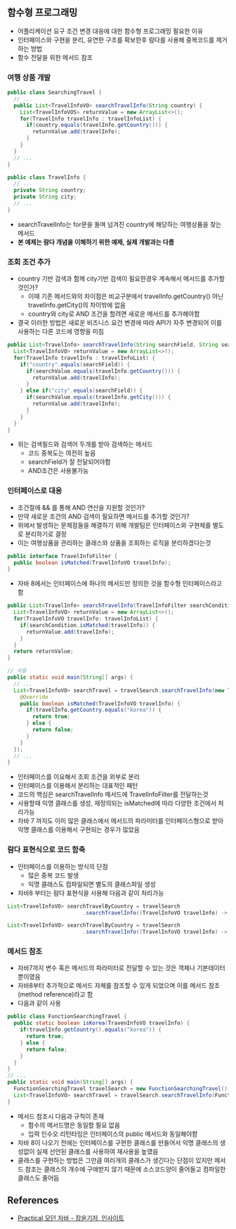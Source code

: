 ## 함수형 프로그래밍

* 어플리케이션 요구 조건 변경 대응에 대한 함수형 프로그래밍 필요한 이유
* 인터페이스와 구현을 분리, 유연한 구조를 확보한후 람다를 사용해 중복코드를 제거하는 방법
* 함수 전달을 위한 메서드 참조

### 여행 상품 개발

```java
public class SearchingTravel {
  // ...
  public List<TravelInfoVO> searchTravelInfo(String country) {
    List<TravelInfoVOS> returnValue = new ArrayList<>();
    for(TravelInfo travelInfo : travelInfoList) {
      if(country.equals(travelInfo.getCountry())) {
        returnValue.add(travelInfo);
      }
    }
  }
  // ...
}

public class TravelInfo {
  // ...
  private String country;
  private String city;
  // ...
}
```

* searchTravelInfo는 for문을 돌며 넘겨진 country에 해당하는 여행상품을 찾는 메서드
* **본 예제는 람다 개념을 이해하기 위한 예제, 실제 개발과는 다름**

### 조회 조건 추가

* country 기반 검색과 함께 city기반 검색이 필요한경우 계속해서 메서드를 추가할것인가?
  * 이때 기존 메서드와의 차이점은 비교구분에서 travelInfo.getCountry() 아닌 travelInfo.getCity()의 차이밖에 없음
  * country와 city로 AND 조건을 할려면 새로운 메서드를 추가해야함
* 결국 이러한 방법은 새로운 비즈니스 요건 변경에 따라 API가 자주 변경되어 이를 사용하는 다른 코드에 영향을 미침

```java
public List<TravelInfo> searchTravelInfo(String searchField, String searchValue) {
  List<TravelInfoVO> returnValue = new ArrayList<>();
  for(TravelInfo travelInfo : travelInfoList) {
    if("country".equals(searchField)) {
      if(searchValue.equals(travelInfo.getCountry())) {
        returnValue.add(travelInfo);
      }
    } else if("city".equals(searchField)) {
      if(searchValue.equals(travelInfo.getCity())) {
        returnValue.add(travelInfo);
      }
    }
  }
}
```

* 위는 검색필드와 검색어 두개를 받아 검색하는 메서드
  * 코드 중복도는 여전히 높음
  * searchField가 잘 전달되어야함
  * AND조건은 사용불가능

### 인터페이스로 대응

* 조건절에 && 를 통해 AND 연산을 지원할 것인가? 
* 만약 새로운 조건의 AND 검색이 필요하면 메서드를 추가할 것인가?
* 위에서 발생하는 문제점들을 해결하기 위해 개발팀은 인터페이스와 구현체를 별도로 분리하기로 결정
* 이는 여행상품을 관리하는 클래스와 상품을 조회하는 로직을 분리하겠다는것

```java
public interface TravelInfoFilter {
  public boolean isMatched(TravelInfoVO travelInfo);
}
```

* 자바 8에서는 인터페이스에 하나의 메서드만 정의한 것을 함수형 인터페이스라고 함

```java
public List<TravelInfo> searchTravelInfo(TravelInfoFilter searchCondition) {
  List<TravelInfoVO> returnValue = new ArrayList<>();
  for(TravelInfoVO travelInfo: travelInfoList) {
    if(searchCondition.isMatched(travelInfo)) {
      returnValue.add(travelInfo);
    }
  }
  return returnValue;
}

// 사용
public static void main(String[] args) {
  // ...
  List<TravelInfoVO> searchTravel = travelSearch.searchTravelInfo(new TravelInfoFilter() {
    @Override
    public boolean isMatched(TravelInfoVO travelInfo) {
      if(travelInfo.getCountry.equals("korea")) {
        return true;
      } else {
        return false;
      }
    }
  });
  // ...
}
```

* 인터페이스를 이요해서 조회 조건을 외부로 분리
* 인터페이스를 이용해서 분리하는 대표적인 패턴
* 코드의 핵심은 searchTravelInfo 메서드에 TravelInfoFilter를 전달하는것
* 사용할때 익명 클래스를 생성, 재정의되는 isMatched에 따라 다양한 조건에서 처리가능
* 자바 7 까지도 이미 많은 클래스에서 메서드의 파라미터를 인터페이스형으로 받아 익명 클래스를 이용해서 구현되는 경우가 많았음 

### 람다 표현식으로 코드 함축

* 인터페이스를 이용하는 방식의 단점
  * 많은 중복 코드 발생
  * 익명 클래스도 컴파일되면 별도의 클래스파일 생성
* 자바8 부터는 람다 표현식을 사용해 다음과 같이 처리가능

```java
List<TravelInfoVO> searchTravelByCountry = travelSearch
                        .searchTravelInfo((TravelInfoVO travelInfo) -> travelInfo.getCountry().equals("korea"));

List<TravelInfoVO> searchTravelByCountry = travelSearch
                        .searchTravelInfo((TravelInfoVO travelInfo) -> travelInfo.getCity().equals("busan"));
```

### 메서드 참조

* 자바7까지 변수 혹은 메서드의 파라미터로 전달할 수 있는 것은 객체나 기본테이터뿐이였음
* 자바8부터 추가적으로 메서드 자체를 참조할 수 있게 되었으며 이를 메서드 참조(method reference)라고 함
* 다음과 같이 사용

```java
public class FunctionSearchingTravel {
  public static boolean isKorea(TravenInfoVO travelInfo) {
    if(travelInfo.getCountry().equals("korea")) {
      return true;
    } else {
      return false;
    }
  }
}
// ...
public static void main(String[] args) {
  FunctionSearchingTravel travelSearch = new FunctionSearchingTravel();
  List<TravelInfoVO> searchTravel = travelSearch.searchTravelInfo(FunctionSearchingTravel::isKorea);
}
```

* 메서드 참조시 다음과 규칙이 존재
  * 함수의 메서드명은 동일할 필요 없음
  * 입력 인수오 리턴타임은 인터페이스의 public 메서드와 동일해야함
* 자바 8이 나오기 전에는 인터페이스를 구현한 클래스를 만들어서 익명 클래스의 생성없이 실제 선언된 클래스를 사용하여 재사용을 높였음
* 클래스를 구현하는 방법은 그만큼 여러개의 클래스가 생긴다는 단점이 있지만 메서드 참조는 클래스의 개수에 구애받지 않기 때문에 소스코드양이 줄어들고 컴파일한 클래스도 줄어듬

## References

* [Practical 모던 자바 - 장윤기저, 인사이트](http://www.kyobobook.co.kr/product/detailViewKor.laf?ejkGb=KOR&mallGb=KOR&barcode=9788966262755&orderClick=LAG&Kc=)

